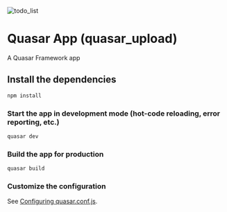 ![todo_list](https://user-images.githubusercontent.com/33054717/122701488-8f2d8b80-d277-11eb-9d3c-61650c136dfd.gif)

# Quasar App (quasar_upload)

A Quasar Framework app

## Install the dependencies
```bash
npm install
```

### Start the app in development mode (hot-code reloading, error reporting, etc.)
```bash
quasar dev
```


### Build the app for production
```bash
quasar build
```

### Customize the configuration
See [Configuring quasar.conf.js](https://v1.quasar.dev/quasar-cli/quasar-conf-js).
